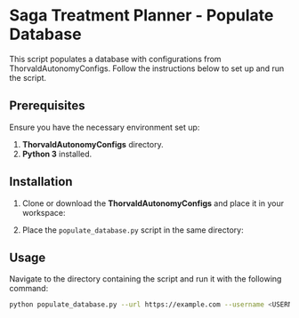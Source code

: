 # Saga Treatment Planner - Populate Database

This script populates a database with configurations from ThorvaldAutonomyConfigs. Follow the instructions below to set up and run the script.

## Prerequisites

Ensure you have the necessary environment set up:

1. **ThorvaldAutonomyConfigs** directory.
2. **Python 3** installed.

## Installation

1. Clone or download the **ThorvaldAutonomyConfigs** and place it in your workspace:

2. Place the `populate_database.py` script in the same directory:

## Usage

Navigate to the directory containing the script and run it with the following command:
```bash
python populate_database.py --url https://example.com --username <USERNAME> --password <PASSWORD>
```

